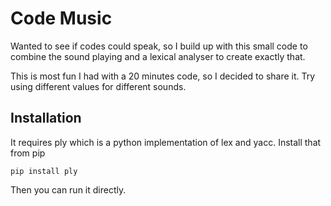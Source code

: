 # Code Music

Wanted to see if codes could speak, so I build up with this small code to combine the sound playing and a lexical analyser to create exactly that.

This is most fun I had with a 20 minutes code, so I decided to share it. Try using different values for different sounds.

## Installation

It requires ply which is a python implementation of lex and yacc. Install that from pip

```shell
pip install ply
```

Then you can run it directly.